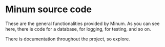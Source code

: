 Minum source code
================

These are the general functionalities provided by Minum.  As you
can see here, there is code for a database, for logging, for testing,
and so on.

There is documentation throughout the project, so explore.